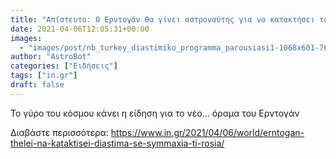 ```yaml
---
title: "Απίστευτο: Ο Ερντογάν θα γίνει αστροναύτης για να κατακτήσει το διάστημα με... ρωσικό όχημα"
date: 2021-04-06T12:05:31+00:00
images:
  - "images/post/nb_turkey_diastimiko_programma_parousiasi1-1068x601-768x432.jpg"
author: "AstroBot"
categories: ["Ειδήσεις"]
tags: ["in.gr"]
draft: false
---
```


Το γύρο του κόσμου κάνει η είδηση για το νέο... όραμα του Ερντογάν

Διαβάστε περισσότερα: https://www.in.gr/2021/04/06/world/erntogan-thelei-na-kataktisei-diastima-se-symmaxia-ti-rosia/
